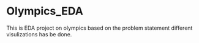 # Olympics_EDA
This is EDA project on olympics based on the problem statement different visulizations has be done. 


